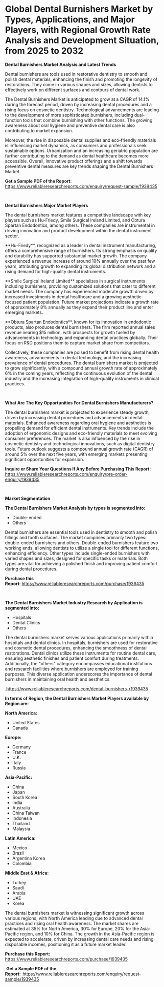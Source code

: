 <p><h1>Global Dental Burnishers Market by Types, Applications, and Major Players, with Regional Growth Rate Analysis and Development Situation, from 2025 to 2032</h1></p><p><strong>Dental Burnishers Market Analysis and Latest Trends</strong></p>
<p><p>Dental burnishers are tools used in restorative dentistry to smooth and polish dental materials, enhancing the finish and promoting the longevity of restorations. They come in various shapes and sizes, allowing dentists to effectively work on different surfaces and contours of dental work.</p><p>The Dental Burnishers Market is anticipated to grow at a CAGR of 14.1% during the forecast period, driven by increasing dental procedures and a rising focus on cosmetic dentistry. Technological advancements are leading to the development of more sophisticated burnishers, including dual-function tools that combine burnishing with other functions. The growing awareness about oral hygiene and preventive dental care is also contributing to market expansion.</p><p>Moreover, the rise in disposable dental supplies and eco-friendly materials is influencing market dynamics, as consumers and professionals seek sustainable options. Urbanization and an increasing geriatric population are further contributing to the demand as dental healthcare becomes more accessible. Overall, innovative product offerings and a shift towards preventive dental measures are key trends shaping the Dental Burnishers Market.</p></p>
<p><strong>Get a Sample PDF of the Report:&nbsp;</strong> <a href="https://www.reliableresearchreports.com/enquiry/request-sample/1939435?utm_campaign=10&utm_medium=2&utm_source=Github&utm_content=ia&utm_term=16042025&utm_id=dental-burnishers">https://www.reliableresearchreports.com/enquiry/request-sample/1939435</a></p>
<p>&nbsp;</p>
<p><strong>Dental Burnishers Major Market Players</strong></p>
<p><p>The dental burnishers market features a competitive landscape with key players such as Hu-Friedy, Smile Surgical Ireland Limited, and Obtura Spartan Endodontics, among others. These companies are instrumental in driving innovation and product development within the dental instrument sector.</p><p>**Hu-Friedy**, recognized as a leader in dental instrument manufacturing, offers a comprehensive range of burnishers. Its strong emphasis on quality and durability has supported substantial market growth. The company experienced a revenue increase of around 10% annually over the past few years, attributing growth to expanding its global distribution network and a rising demand for high-quality dental instruments.</p><p>**Smile Surgical Ireland Limited** specializes in surgical instruments including burnishers, providing customized solutions that cater to different market needs. The company has experienced moderate growth driven by increased investments in dental healthcare and a growing aesthetic-focused patient population. Future market projections indicate a growth rate of approximately 8% annually as they expand their product line and enter emerging markets.</p><p>**Obtura Spartan Endodontics**, known for its innovation in endodontic products, also produces dental burnishers. The firm reported annual sales revenue nearing $15 million, with prospects for growth fueled by advancements in technology and expanding dental practices globally. Their focus on R&D positions them to capture market share from competitors.</p><p>Collectively, these companies are poised to benefit from rising dental health awareness, advancements in dental technology, and the increasing prevalence of dental procedures. The dental burnishers market is projected to grow significantly, with a compound annual growth rate of approximately 6% in the coming years, reflecting the continuous evolution of the dental industry and the increasing integration of high-quality instruments in clinical practices.</p></p>
<p>&nbsp;</p>
<p><strong>What Are The Key Opportunities For Dental Burnishers Manufacturers?</strong></p>
<p><p>The dental burnishers market is projected to experience steady growth, driven by increasing dental procedures and advancements in dental materials. Enhanced awareness regarding oral hygiene and aesthetics is propelling demand for efficient dental instruments. Key trends include the adoption of ergonomic designs and eco-friendly materials to meet evolving consumer preferences. The market is also influenced by the rise in cosmetic dentistry and technological innovations, such as digital dentistry tools. Future outlook suggests a compound annual growth rate (CAGR) of around 5% over the next five years, with emerging markets presenting significant opportunities for expansion.</p></p>
<p><strong>Inquire or Share Your Questions If Any Before Purchasing This Report:</strong> <a href="https://www.reliableresearchreports.com/enquiry/pre-order-enquiry/1939435?utm_campaign=10&utm_medium=2&utm_source=Github&utm_content=ia&utm_term=16042025&utm_id=dental-burnishers">https://www.reliableresearchreports.com/enquiry/pre-order-enquiry/1939435</a></p>
<p>&nbsp;</p>
<p><strong>Market Segmentation</strong></p>
<p><strong>The Dental Burnishers Market Analysis by types is segmented into:</strong></p>
<p><ul><li>Double-ended</li><li>Others</li></ul></p>
<p><p>Dental burnishers are essential tools used in dentistry to smooth and polish fillings and tooth surfaces. The market comprises primarily two types: double-ended burnishers and others. Double-ended burnishers feature two working ends, allowing dentists to utilize a single tool for different functions, enhancing efficiency. Other types include single-ended burnishers with varied shapes and sizes, designed for specific tasks or materials. Both types are vital for achieving a polished finish and improving patient comfort during dental procedures.</p></p>
<p><strong>Purchase this Report:&nbsp;</strong><a href="https://www.reliableresearchreports.com/purchase/1939435?utm_campaign=10&utm_medium=2&utm_source=Github&utm_content=ia&utm_term=16042025&utm_id=dental-burnishers">https://www.reliableresearchreports.com/purchase/1939435</a></p>
<p>&nbsp;</p>
<p><strong>The Dental Burnishers Market Industry Research by Application is segmented into:</strong></p>
<p><ul><li>Hospitals</li><li>Dental Clinics</li><li>Others</li></ul></p>
<p><p>The dental burnishers market serves various applications primarily within hospitals and dental clinics. In hospitals, burnishers are used for restorative and cosmetic dental procedures, enhancing the smoothness of dental restorations. Dental clinics utilize these instruments for routine dental care, ensuring aesthetic finishes and patient comfort during treatments. Additionally, the "others" category encompasses educational institutions and research facilities where burnishers are employed for training purposes. This diverse application underscores the importance of dental burnishers in maintaining oral health and aesthetics.</p></p>
<p><a href="https://www.reliableresearchreports.com/dental-burnishers-r1939435?utm_campaign=10&utm_medium=2&utm_source=Github&utm_content=ia&utm_term=16042025&utm_id=dental-burnishers">&nbsp;https://www.reliableresearchreports.com/dental-burnishers-r1939435</a></p>
<p><strong>In terms of Region, the Dental Burnishers Market Players available by Region are:</strong></p>
<p>
    <p> <strong> North America: </strong>
        <ul>
            <li>United States</li>
            <li>Canada</li>
        </ul>
        </p> 
    <p> <strong> Europe: </strong>
        <ul>
            <li>Germany</li>
            <li>France</li>
            <li>U.K.</li>
            <li>Italy</li>
            <li>Russia</li>
        </ul>
        </p> 
    <p> <strong> Asia-Pacific: </strong>
        <ul>
            <li>China</li>
            <li>Japan</li>
            <li>South Korea</li>
            <li>India</li>
            <li>Australia</li>
            <li>China Taiwan</li>
            <li>Indonesia</li>
            <li>Thailand</li>
            <li>Malaysia</li>
        </ul>
        </p> 
    <p> <strong> Latin America: </strong>
        <ul>
            <li>Mexico</li>
            <li>Brazil</li>
            <li>Argentina Korea</li>
            <li>Colombia</li>
        </ul>
        </p> 
    <p> <strong> Middle East & Africa: </strong>
        <ul>
            <li>Turkey</li>
            <li>Saudi</li>
            <li>Arabia</li>
            <li>UAE</li>
            <li>Korea</li>
        </ul>
    </p>
    </p>
<p><p>The dental burnishers market is witnessing significant growth across various regions, with North America leading due to advanced dental practices and rising oral health awareness. The market shares are estimated at 35% for North America, 30% for Europe, 20% for the Asia-Pacific region, and 10% for China. The growth in the Asia-Pacific region is expected to accelerate, driven by increasing dental care needs and rising disposable incomes, positioning it as a future market leader.</p></p>
<p><strong>Purchase this Report: </strong><a href="https://www.reliableresearchreports.com/purchase/1939435?utm_campaign=10&utm_medium=2&utm_source=Github&utm_content=ia&utm_term=16042025&utm_id=dental-burnishers">https://www.reliableresearchreports.com/purchase/1939435</a></p>
<p>&nbsp;<strong>Get a Sample PDF of the Report:&nbsp;&nbsp;</strong><a href="https://www.reliableresearchreports.com/enquiry/request-sample/1939435?utm_campaign=10&utm_medium=2&utm_source=Github&utm_content=ia&utm_term=16042025&utm_id=dental-burnishers">https://www.reliableresearchreports.com/enquiry/request-sample/1939435</a></p>
<p><strong></strong></p>
<p><p></p><p></p><p></p></p>